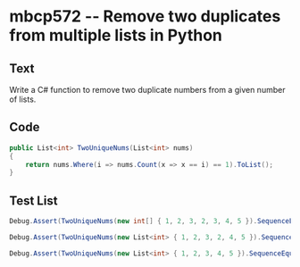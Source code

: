 # mbcp572 -- Remove two duplicates from multiple lists in Python

## Text

Write a C# function to remove two duplicate numbers from a given number of lists.

## Code

```csharp
public List<int> TwoUniqueNums(List<int> nums)
{
    return nums.Where(i => nums.Count(x => x == i) == 1).ToList();
}
```

## Test List

```csharp
Debug.Assert(TwoUniqueNums(new int[] { 1, 2, 3, 2, 3, 4, 5 }).SequenceEqual(new int[] { 1, 4, 5 }));
```

```csharp
Debug.Assert(TwoUniqueNums(new List<int> { 1, 2, 3, 2, 4, 5 }).SequenceEqual(new List<int> { 1, 3, 4, 5 }));
```

```csharp
Debug.Assert(TwoUniqueNums(new List<int> { 1, 2, 3, 4, 5 }).SequenceEqual(new List<int> { 1, 2, 3, 4, 5 }));
```
